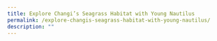 ```yaml
---
title: Explore Changi’s Seagrass Habitat with Young Nautilus
permalink: /explore-changis-seagrass-habitat-with-young-nautilus/
description: ""
---
```

